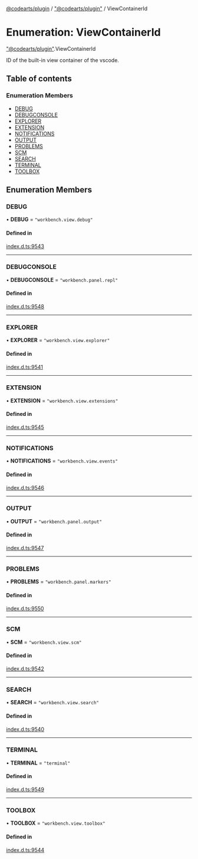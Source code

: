 [@codearts/plugin](../README.md) / ["@codearts/plugin"](../modules/_codearts_plugin_.md) / ViewContainerId

# Enumeration: ViewContainerId

["@codearts/plugin"](../modules/_codearts_plugin_.md).ViewContainerId

ID of the built-in view container of the vscode.

## Table of contents

### Enumeration Members

- [DEBUG](codearts_plugin_.ViewContainerId.md#debug)
- [DEBUGCONSOLE](codearts_plugin_.ViewContainerId.md#debugconsole)
- [EXPLORER](codearts_plugin_.ViewContainerId.md#explorer)
- [EXTENSION](codearts_plugin_.ViewContainerId.md#extension)
- [NOTIFICATIONS](codearts_plugin_.ViewContainerId.md#notifications)
- [OUTPUT](codearts_plugin_.ViewContainerId.md#output)
- [PROBLEMS](codearts_plugin_.ViewContainerId.md#problems)
- [SCM](codearts_plugin_.ViewContainerId.md#scm)
- [SEARCH](codearts_plugin_.ViewContainerId.md#search)
- [TERMINAL](codearts_plugin_.ViewContainerId.md#terminal)
- [TOOLBOX](codearts_plugin_.ViewContainerId.md#toolbox)

## Enumeration Members

### DEBUG

• **DEBUG** = ``"workbench.view.debug"``

#### Defined in

[index.d.ts:9543](https://github.com/shuyaqian/cloudide-plugin-api/blob/3fbdd11/index.d.ts#L9543)

___

### DEBUGCONSOLE

• **DEBUGCONSOLE** = ``"workbench.panel.repl"``

#### Defined in

[index.d.ts:9548](https://github.com/shuyaqian/cloudide-plugin-api/blob/3fbdd11/index.d.ts#L9548)

___

### EXPLORER

• **EXPLORER** = ``"workbench.view.explorer"``

#### Defined in

[index.d.ts:9541](https://github.com/shuyaqian/cloudide-plugin-api/blob/3fbdd11/index.d.ts#L9541)

___

### EXTENSION

• **EXTENSION** = ``"workbench.view.extensions"``

#### Defined in

[index.d.ts:9545](https://github.com/shuyaqian/cloudide-plugin-api/blob/3fbdd11/index.d.ts#L9545)

___

### NOTIFICATIONS

• **NOTIFICATIONS** = ``"workbench.view.events"``

#### Defined in

[index.d.ts:9546](https://github.com/shuyaqian/cloudide-plugin-api/blob/3fbdd11/index.d.ts#L9546)

___

### OUTPUT

• **OUTPUT** = ``"workbench.panel.output"``

#### Defined in

[index.d.ts:9547](https://github.com/shuyaqian/cloudide-plugin-api/blob/3fbdd11/index.d.ts#L9547)

___

### PROBLEMS

• **PROBLEMS** = ``"workbench.panel.markers"``

#### Defined in

[index.d.ts:9550](https://github.com/shuyaqian/cloudide-plugin-api/blob/3fbdd11/index.d.ts#L9550)

___

### SCM

• **SCM** = ``"workbench.view.scm"``

#### Defined in

[index.d.ts:9542](https://github.com/shuyaqian/cloudide-plugin-api/blob/3fbdd11/index.d.ts#L9542)

___

### SEARCH

• **SEARCH** = ``"workbench.view.search"``

#### Defined in

[index.d.ts:9540](https://github.com/shuyaqian/cloudide-plugin-api/blob/3fbdd11/index.d.ts#L9540)

___

### TERMINAL

• **TERMINAL** = ``"terminal"``

#### Defined in

[index.d.ts:9549](https://github.com/shuyaqian/cloudide-plugin-api/blob/3fbdd11/index.d.ts#L9549)

___

### TOOLBOX

• **TOOLBOX** = ``"workbench.view.toolbox"``

#### Defined in

[index.d.ts:9544](https://github.com/shuyaqian/cloudide-plugin-api/blob/3fbdd11/index.d.ts#L9544)
